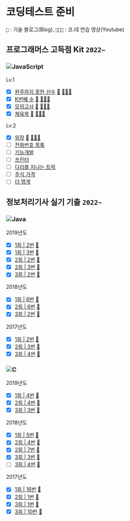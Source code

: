 # 코딩테스트 준비 

`📝` : 기술 블로그(Blog),  `🧑🏻‍💼` : 코.테 연습 영상(Youtube)

## 프로그래머스 고득점 Kit `2022~`
### ![JavaScript](https://img.shields.io/badge/javascript-%23323330.svg?style=for-the-badge&logo=javascript&logoColor=%23F7DF1E)
Lv.1
- [x] [완주하지 못한 선수](https://github.com/djdu4496/algorithm/blob/master/Programmers/%EC%99%84%EC%A3%BC%ED%95%98%EC%A7%80%EB%AA%BB%ED%95%9C%EC%84%A0%EC%88%98.js) [📝](https://github.com/djdu4496/algorithm/issues/1) [🧑🏻‍💼](https://www.youtube.com/watch?v=D8LAJXn5uqk)
- [x] [K번째 수](https://github.com/djdu4496/algorithm/blob/master/Programmers/K%EB%B2%88%EC%A7%B8%EC%88%98.js) [📝](https://github.com/djdu4496/algorithm/issues/2) [🧑🏻‍💼](https://www.youtube.com/watch?v=5mS3Kn-YERU)
- [x] [모의고사](https://github.com/djdu4496/algorithm/blob/master/Programmers/%EB%AA%A8%EC%9D%98%EA%B3%A0%EC%82%AC.js) [📝](https://github.com/djdu4496/algorithm/issues/3) [🧑🏻‍💼](https://www.youtube.com/watch?v=Hc1_pDAQ06I)
- [x] [체육복](https://github.com/djdu4496/algorithm/blob/master/Programmers/%EC%B2%B4%EC%9C%A1%EB%B3%B5.js) [📝](https://github.com/djdu4496/algorithm/issues/4) [🧑🏻‍💼](https://www.youtube.com/watch?v=jcbD7kUQpmM&feature=youtu.be)

Lv.2
- [x] [위장](https://github.com/djdu4496/algorithm/blob/master/Programmers/%EC%9C%84%EC%9E%A5.js) [📝](https://github.com/djdu4496/algorithm/issues/5) [🧑🏻‍💼](https://www.youtube.com/watch?v=M8NpZcOvBSU&feature=youtu.be)
- [ ] [전화번호 목록](#)
- [ ] [기능개발](#)
- [ ] [프린터](#)
- [ ] [다리를 지나는 트럭](#)
- [ ] [주식 가격](#)
- [ ] [더 맵게](#)

## 정보처리기사 실기 기출 `2022~`
### ![Java](https://img.shields.io/badge/java-%23ED8B00.svg?style=for-the-badge&logo=java&logoColor=white)
2019년도
- [x] [1회 | 2번](https://github.com/djdu4496/algorithm/blob/master/Java/algorithm-19-01-02.java) [📝](https://cooing-silicon-7ae.notion.site/01-JAVA-1-25d538bd45ae4d3991551ac6a08f6f30)
- [x] [1회 | 3번](https://github.com/djdu4496/algorithm/blob/master/Java/algorithm-19-01-03.java) [📝](https://cooing-silicon-7ae.notion.site/01-JAVA-2-29f051b226d74c0cb625665250aa34d0)
- [x] [2회 | 2번](https://github.com/djdu4496/algorithm/blob/master/Java/algorithm-19-02-02.java) [📝](https://cooing-silicon-7ae.notion.site/02-JAVA-2-cbe545d0af6442eab4ec6bbec2ea7343)
- [x] [2회 | 3번](https://github.com/djdu4496/algorithm/blob/master/Java/algorithm-19-02-03.java) [📝](https://cooing-silicon-7ae.notion.site/02-JAVA-3-a38d3bd760d5401491b1d31c5b6176b3)
- [x] [3회 | 2번](https://github.com/djdu4496/algorithm/blob/master/Java/algorithm-19-03-02.java) [📝](https://cooing-silicon-7ae.notion.site/03-JAVA-2-1e747c8c85b6482d8865b270249473d6)

2018년도
- [x] [1회 | 6번](https://github.com/djdu4496/algorithm/blob/master/Java/algorithm-18-01-06.java) [📝](https://cooing-silicon-7ae.notion.site/01-JAVA-6-039add39cbc942d79f467e9651b3589e)
- [x] [2회 | 6번](https://github.com/djdu4496/algorithm/blob/master/Java/algorithm-18-02-06.java) [📝](https://cooing-silicon-7ae.notion.site/02-JAVA-6-e080a4af67784175a3c7069ad02c4429)
- [x] [3회 | 2번](https://github.com/djdu4496/algorithm/blob/master/Java/algorithm-18-03-02.java) [📝](https://cooing-silicon-7ae.notion.site/03-JAVA-2-9cce907d5c9949fe95f50dc08c340cd5)

2017년도
- [x] [1회 | 2번](https://github.com/djdu4496/algorithm/blob/master/Java/algorithm-17-01-02.java) [📝](https://cooing-silicon-7ae.notion.site/01-JAVA-2-9b5d6c1099e34acf821dc29641a2733b)
- [x] [2회 | 3번](https://github.com/djdu4496/algorithm/blob/master/Java/algorithm-17-02-03.java) [📝](https://cooing-silicon-7ae.notion.site/02-JAVA-3-f21be6c46a0a4ae38ec105a453c93ea1)
- [x] [3회 | 4번](https://github.com/djdu4496/algorithm/blob/master/Java/algorithm-17-03-04.java) [📝](https://cooing-silicon-7ae.notion.site/03-JAVA-4-679db95c2cae4cb1b3d23dac78f728b6)

### ![C](https://img.shields.io/badge/c-%2300599C.svg?style=for-the-badge&logo=c&logoColor=white)

2019년도
- [x] [1회 | 4번](https://github.com/djdu4496/algorithm/blob/master/EngineerInformationProcessing/C/algorithm-19-01-04.c) [📝](https://cooing-silicon-7ae.notion.site/04-C-7dcc117c3c414d6cabf0bce9bce878ae)
- [x] [2회 | 4번](https://github.com/djdu4496/algorithm/blob/master/EngineerInformationProcessing/C/algorithm-19-02-04.c) [📝](https://cooing-silicon-7ae.notion.site/04-C-4fd977e7682e42089524f7a9f1a46150)
- [x] [3회 | 3번](https://github.com/djdu4496/algorithm/blob/master/EngineerInformationProcessing/C/algorithm-19-03-03.c) [📝](https://cooing-silicon-7ae.notion.site/03-C-3-7caaa3336dba4e459f0f4a08cbc29cf9)

2018년도
- [x] [1회 | 5번](https://github.com/djdu4496/algorithm/blob/master/EngineerInformationProcessing/C/algorithm-18-01-05.c) [📝](https://cooing-silicon-7ae.notion.site/01-C-5-5b895513aedc49d59552aef4202d4250)
- [x] [2회 | 4번](https://github.com/djdu4496/algorithm/blob/master/EngineerInformationProcessing/C/algorithm-18-02-04.c) [📝](https://cooing-silicon-7ae.notion.site/02-C-4-e4d2ac16b60e4da7aa795363b778358f)
- [x] [2회 | 7번](https://github.com/djdu4496/algorithm/blob/master/EngineerInformationProcessing/C/algorithm-18-02-07.c) [📝](https://cooing-silicon-7ae.notion.site/02-C-7-a593eff821ad4765bb46d025a9c5f641)
- [x] [3회 | 3번](https://github.com/djdu4496/algorithm/blob/master/EngineerInformationProcessing/C/algorithm-18-03-03.c) [📝](https://cooing-silicon-7ae.notion.site/03-C-3-2c5b79487ca449709e25c4d379a1a490)
- [ ] [3회 | 4번](https://github.com/djdu4496/algorithm/blob/master/EngineerInformationProcessing/C/algorithm-18-03-04.c) [📝](https://cooing-silicon-7ae.notion.site/03-C-4-d738d97afb204edaadfb284b6dce0362)

2017년도
- [x] [1회 | 16번](https://github.com/djdu4496/algorithm/blob/master/EngineerInformationProcessing/C/algorithm-17-01-16.c) [📝](https://cooing-silicon-7ae.notion.site/01-C-16-51a5f352dc19462896a541204438f611)
- [x] [2회 | 1번](https://github.com/djdu4496/algorithm/blob/master/EngineerInformationProcessing/C/algorithm-17-02-01.c) [📝](https://cooing-silicon-7ae.notion.site/02-C-1-2285c28e7af34ab9aae1c107244ccba2)
- [x] [3회 | 1번](https://github.com/djdu4496/algorithm/blob/master/EngineerInformationProcessing/C/algorithm-17-03-01.c) [📝](https://cooing-silicon-7ae.notion.site/03-C-1-8c1f1bf590b14760828b0c56227e67ba)
- [x] [3회 | 10번](https://github.com/djdu4496/algorithm/blob/master/EngineerInformationProcessing/C/algorithm-17-03-10.c) [📝](https://cooing-silicon-7ae.notion.site/03-C-10-d567933a9a4c4bd5b8a0fd449b8e514c)